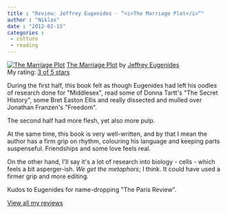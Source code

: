 ```yaml
---
title : "Review: Jeffrey Eugenides - ”<i>The Marriage Plot</i>”"
author : "Niklas"
date : "2012-02-15"
categories : 
 - culture
 - reading
---
```


[![The Marriage Plot](http://photo.goodreads.com/books/1328736940m/10964693.jpg)](http://www.goodreads.com/book/show/10964693) [The Marriage Plot](http://www.goodreads.com/book/show/10964693) by [Jeffrey Eugenides](http://www.goodreads.com/author/show/1467)  
My rating: [3 of 5 stars](http://www.goodreads.com/review/show/218306345)  
  
During the first half, this book felt as though Eugenides had left his oodles of research done for "Middlesex", read some of Donna Tartt's "The Secret History", some Bret Easton Ellis and really dissected and mulled over Jonathan Franzen's "Freedom".

The second half had more flesh, yet also more pulp.

At the same time, this book is very well-written, and by that I mean the author has a firm grip on rhythm, colouring his language and keeping parts suspenseful. Friendships and some love feels real.

On the other hand, I'll say it's a lot of research into biology - cells - which feels a bit asperger-ish. _We get the metaphors_; I think. It could have used a firmer grip and more editing.

Kudos to Eugenides for name-dropping "The Paris Review".  
  
[View all my reviews](http://www.goodreads.com/review/show/218306345)
